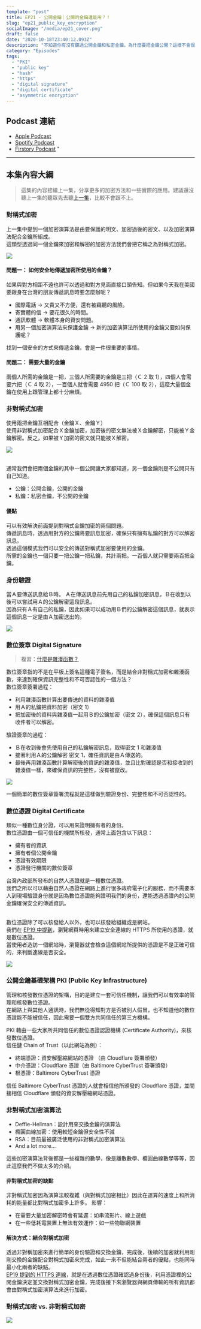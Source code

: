 ```yaml
---
template: "post"
title: EP21 - 公開金鑰｜公開的金鑰還能用？！
slug: "ep21_public_key_encryption"
socialImage: "/media/ep21_cover.png"
draft: false
date: "2020-10-18T23:40:12.093Z"
description: "不知道你有沒有聽過公開金鑰和私密金鑰，為什麼要把金鑰公開？這樣不會很危險嗎？這集我們要來聊聊加密解密使用兩組不同金鑰的非對稱式加密。"
category: "Episodes"
tags:
  - "PKI"
  - "public key"
  - "hash"
  - "https"
  - "digital signature"
  - "digital certificate"
  - "asymmetric encryption"
---
```


## Podcast 連結

- [Apple Podcast](https://podcasts.apple.com/tw/podcast/%E8%B3%87%E5%AE%89%E8%A7%A3%E5%A3%93%E7%B8%AE/id1513276667#episodeGuid=ckgfjazm3g9yr08759lojzbvd)
- [Spotify Podcast](https://open.spotify.com/episode/4yPgIfNcqMkyOBTSzRn3lf)
- [Firstory Podcast](https://open.firstory.me/story/ckgfjazm3g9yr08759lojzbvd)
"
---

## 本集內容大綱

> 這集的內容接續上一集，分享更多的加密方法和一些實際的應用。建議還沒聽上一集的聽眾先去聽[上一集](/posts/ep20_have_you_heard_of_cryptography/)，比較不會跟不上。

### 對稱式加密

上一集中提到一個加密演算法是由要保護的明文、加密過後的密文、以及加密演算法配合金鑰所組成。\
這類型透過同一個金鑰來加密和解密的加密方法我們會把它稱之為對稱式加密。

![](/media/pki_symmentric_crypto.jpg)

#### 問題一： 如何安全地傳遞加密所使用的金鑰？

如果與對方相距不遠也許可以透過和對方見面直接口頭告知。但如果今天我在美國要跟身在台灣的朋友傳遞訊息時要怎麼辦呢？

- 國際電話 → 又貴又不方便，還有被竊聽的風險。
- 寄實體的信 → 要花很久的時間。
- 通訊軟體 → 軟體本身的資安問題。
- 用另一個加密演算法來保護金鑰 → 新的加密演算法所使用的金鑰又要如何保護呢？

找到一個安全的方式來傳遞金鑰，會是一件很重要的事情。

#### 問題二： 需要大量的金鑰

兩個人所需的金鑰是一把，三個人所需要的金鑰是三把（Ｃ 2 取 1），四個人會需要六把（Ｃ 4 取 2），一百個人就會需要 4950 把（Ｃ 100 取 2），這麼大量個金鑰在使用上跟管理上都十分麻煩。

### 非對稱式加密

使用兩把金鑰互相配合（金鑰Ｘ、金鑰Ｙ）\
使用非對稱式加密配合Ｘ金鑰加密，加密後的密文無法被Ｘ金鑰解密，只能被Ｙ金鑰解密。反之，如果被Ｙ加密的密文就只能被Ｘ解密。

![](/media/pki_asymmentric_crypto.jpg)

\
通常我們會把兩個金鑰的其中一個公開讓大家都知道，另一個金鑰則是不公開只有自己知道。

- 公鑰：公開金鑰，公開的金鑰
- 私鑰：私密金鑰，不公開的金鑰

#### 優點

可以有效解決前面提到對稱式金鑰加密的兩個問題。\
傳遞訊息時，透過用對方的公鑰將要訊息加密，確保只有擁有私鑰的對方可以解密訊息。\
透過這個模式我們可以安全的傳送對稱式加密要使用的金鑰。\
所需的金鑰也一個只要一把公鑰一把私鑰，共計兩把。一百個人就只需要兩百把金鑰。

### 身份驗證

當Ａ要傳送訊息給Ｂ時。 Ａ在傳送訊息前先用自己的私鑰加密訊息，Ｂ在收到以後可以嘗試用Ａ的公鑰解密這段訊息。\
因為只有Ａ有自己的私鑰，因此如果可以成功用Ｂ們的公鑰解密這個訊息，就表示這個訊息一定是由Ａ加密送出的。

![](/media/pki_authentication.jpg)

### 數位簽章 Digital Signature

> 複習：[什麼是雜湊函數？](/posts/ep2-what-is-infosec/#雜湊函數-hash-function)

數位簽章指的不是在平板上簽名這種電子簽名，而是結合非對稱式加密和雜湊函數，來達到確保資訊完整性和不可否認性的一個方法？\
數位簽章簽署過程：

- 利用雜湊函數計算出要傳送的資料的雜湊值
- 用Ａ的私鑰把資料加密（密文 1）
- 把加密後的資料與雜湊值一起用Ｂ的公鑰加密（密文 2），確保這個訊息只有收件者可以解密。

驗證簽章的過程：

- Ｂ在收到後會先使用自己的私鑰解密訊息，取得密文 1 和雜湊值
- 接著利用Ａ的公鑰解密 密文 1，確任資訊是由Ａ傳送的。
- 最後再用雜湊函數計算解密後的資訊的雜湊值，並且比對確認是否和接收到的雜湊值一樣，來確保資訊的完整性，沒有被竄改。

![](/media/pki_digitalsignature.jpg)

一個簡單的數位簽章簽署流程就是這樣做到驗證身份、完整性和不可否認性的。

### 數位憑證 Digital Certificate

類似一種數位身分證，可以用來證明擁有者的身份。\
數位憑證由一個可信任的機關所核發，通常上面包含以下訊息：

- 擁有者的資訊
- 擁有者個公開金鑰
- 憑證有效期限
- 憑證發行機關的數位簽章

台灣內政部所發布的自然人憑證就是一種數位憑證。\
我們之所以可以藉由自然人憑證在網路上進行很多政府電子化的服務，而不需要本人到現場驗證身份就是因為數位憑證能夠證明我們的身份，還能透過憑證內的公開金鑰確保安全的傳遞資訊。

\
數位憑證除了可以核發給人以外，也可以核發給組織或是網站。\
我們在 [EP19 中提到](/posts/ep19_why_is_https_so_important/#tls是傳輸層安全性協定transport-layer-security)，瀏覽網頁時用來建立安全連線的 HTTPS 所使用的憑證，就是數位憑證。\
當使用者造訪一個網站時，瀏覽器就會檢查這個網站所提供的憑證是不是正確可信的，來判斷連線是否安全。

![](/media/pki_digitalcertificate.jpg)

### 公開金鑰基礎架構 PKI (Public Key Infrastructure)

管理和核發數位憑證的架構，目的是建立一套可信任機制，讓我們可以有效率的管理和核發數位憑證。\
在網路上與其他人通訊時，我們無從得知對方是否被別人假冒，也不知道他的數位憑證能不能被信任，因此需要一個雙方共同信任的第三方機構。

PKI 藉由一些大家所共同信任的數位憑證認證機構 (Certificate Authority)，來核發數位憑證。\
信任鏈 Chain of Trust（以此網站為例）：

- 終端憑證：資安解壓縮網站的憑證 （由 Cloudflare 簽署頒發）
- 中介憑證：Cloudflare 憑證（由 Baltimore CyberTrust 簽署頒發）
- 根憑證：Baltimore CyberTrust 憑證

信任 Baltimore CyberTrust 憑證的人就會相信他所頒發的 Cloudflare 憑證，並間接相信 Cloudflare 頒發的資安解壓縮網站憑證。

### 非對稱式加密演算法

- Deffie-Hellman：設計用來交換金鑰的演算法
- 橢圓曲線加密：使用較短金鑰但安全性不減
- RSA：目前最被廣泛使用的非對稱式加密演算法
- And a lot more...

這些加密演算法背後都是一些複雜的數學，像是離散數學、橢圓曲線數學等等，因此這麼我們不做太多的介紹。

#### 非對稱式加密的缺點

非對稱式加密因為演算法較複雜（與對稱式加密相比）因此在運算的速度上和所消耗的能量都比對稱式加密多上許多。 影響：

- 在需要大量加密解密時會有延遲：如串流影片、線上遊戲
- 在一些低耗電裝置上無法有效運作：如一些物聯網裝置

#### 解決方式：結合對稱式加密

透過非對稱加密來進行簡單的身份驗證和交換金鑰，完成後，後續的加密就利用剛剛交換的金鑰配合對稱式加密來完成，如此一來不但能結合兩者的優點，也能同時最小化兩者的缺點。\
[EP19 提到的 HTTPS 連線](/posts/ep19_why_is_https_so_important/#https-超文本傳輸安全協定-hypertext-transfer-protocol-secure)，就是在透過數位憑證確認過身份後，利用憑證裡的公開金鑰決定並交換對稱式加密金鑰，完成後接下來瀏覽器與網頁傳輸的所有資訊都會由對稱式加密演算法來進行加密。

### 對稱式加密 vs. 非對稱式加密

![](/media/pki_compare.jpg)
